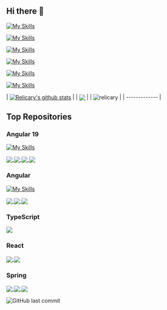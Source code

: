 ## Hi there 👋

<!--
**relicary/relicary** is a ✨ _special_ ✨ repository because its `README.md` (this file) appears on your GitHub profile.


Here are some ideas to get you started:

- 🔭 I’m currently working on ...
- 🌱 I’m currently learning ...
- 👯 I’m looking to collaborate on ...
- 🤔 I’m looking for help with ...
- 💬 Ask me about ...
- 📫 How to reach me: ...
- 😄 Pronouns: ...
- ⚡ Fun fact: ...

-->

[![My Skills](https://skillicons.dev/icons?i=spring,java,hibernate)](https://skillicons.dev)

[![My Skills](https://skillicons.dev/icons?i=angular,react,html,css,js,ts,jquery,bootstrap)](https://skillicons.dev)

[![My Skills](https://skillicons.dev/icons?i=docker,kubernetes,jenkins,azure)](https://skillicons.dev)

[![My Skills](https://skillicons.dev/icons?i=git,github,gitlab,bitbucket)](https://skillicons.dev)

[![My Skills](https://skillicons.dev/icons?i=bash,maven,gradle,npm,idea,vscode,eclipse,postman)](https://skillicons.dev)

[![My Skills](https://skillicons.dev/icons?i=mysql,postgres,mongodb)](https://skillicons.dev)


| <a href="https://github.com/relicary"><img align="center" src="https://github-readme-stats.vercel.app/api?username=relicary&show_icons=true&include_all_commits=true&theme=gotham&hide_border=true" alt="Relicary's github stats" /></a> |
| <a href="https://github.com/relicary/relicary"><img align="center" src="https://github-readme-stats.vercel.app/api/top-langs/?username=relicary&layout=compact&theme=gotham&hide_border=true" /></a> | 
| <img align="center" src="https://github-readme-streak-stats.herokuapp.com/?user=relicary&theme=gotham&hide_border=true&layout=compact" alt="relicary" /> |
| ------------- |

## Top Repositories

### Angular 19

[![My Skills](https://skillicons.dev/icons?i=angular)](https://skillicons.dev)

<a href="https://github.com/relicary/bases">
  <img align="center" src="https://github-readme-stats.vercel.app/api/pin/?username=relicary&repo=bases&theme=gotham" />
</a>
<a href="https://github.com/relicary/gifs-app-19">
  <img align="center" src="https://github-readme-stats.vercel.app/api/pin/?username=relicary&repo=gifs-app-19&theme=gotham" />
</a>
<a href="https://github.com/relicary/country-app-19">
  <img align="center" src="https://github-readme-stats.vercel.app/api/pin/?username=relicary&repo=country-app-19&theme=gotham" />
</a>
<a href="https://github.com/relicary/pipes-app-19">
  <img align="center" src="https://github-readme-stats.vercel.app/api/pin/?username=relicary&repo=pipes-app-19&theme=gotham" />
</a>

### Angular

[![My Skills](https://skillicons.dev/icons?i=angular)](https://skillicons.dev)

<a href="https://github.com/relicary/angular_basics">
  <img align="center" src="https://github-readme-stats.vercel.app/api/pin/?username=relicary&repo=angular_basics&theme=gotham" />
</a>
<a href="https://github.com/relicary/Gifs-App-02">
  <img align="center" src="https://github-readme-stats.vercel.app/api/pin/?username=relicary&repo=Gifs-App-02&theme=gotham" />
</a>
<a href="https://github.com/relicary/superheroes">
  <img align="center" src="https://github-readme-stats.vercel.app/api/pin/?username=relicary&repo=superheroes&theme=gotham" />
</a>

### TypeScript

<a href="https://github.com/relicary/typescript_basics">
  <img align="center" src="https://github-readme-stats.vercel.app/api/pin/?username=relicary&repo=typescript_basics&theme=gotham" />
</a>

### React

<a href="https://github.com/relicary/counter-app">
  <img align="center" src="https://github-readme-stats.vercel.app/api/pin/?username=relicary&repo=counter-app&theme=gotham" />
</a>

<a href="https://github.com/relicary/04-gif-expert-app">
  <img align="center" src="https://github-readme-stats.vercel.app/api/pin/?username=relicary&repo=04-gif-expert-app&theme=gotham" />
</a>

### Spring

<a href="https://github.com/relicary/spring_basics">
  <img align="center" src="https://github-readme-stats.vercel.app/api/pin/?username=relicary&repo=spring_basics&theme=gotham" />
</a>
<a href="https://github.com/relicary/spring">
  <img align="center" src="https://github-readme-stats.vercel.app/api/pin/?username=relicary&repo=spring_boot_go&theme=gotham" />
</a>
<a href="https://github.com/relicary/spring-6-reactive-mongo">
  <img align="center" src="https://github-readme-stats.vercel.app/api/pin/?username=relicary&repo=spring-6-reactive-mongo&theme=gotham" />
</a>

<p></p>

![GitHub last commit](https://img.shields.io/github/last-commit/relicary/relicary)
